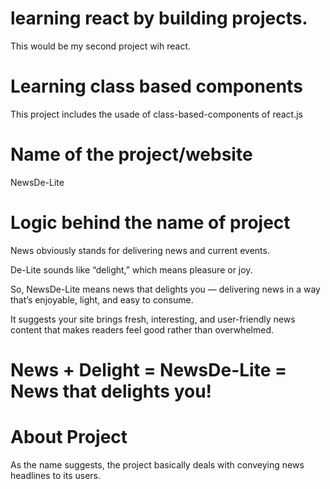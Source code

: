 # learning react by building projects.
This would be my second project wih react.

# Learning class based components
This project includes the usade of class-based-components of react.js

# Name of the project/website
NewsDe-Lite

# Logic behind the name of project
News obviously stands for delivering news and current events.

De-Lite sounds like “delight,” which means pleasure or joy.

So, NewsDe-Lite means news that delights you — delivering news in a way that’s enjoyable, light, and easy to consume.

It suggests your site brings fresh, interesting, and user-friendly news content that makes readers feel good rather than overwhelmed.

# News + Delight = NewsDe-Lite = News that delights you!

# About Project
As the name suggests, the project basically deals with conveying news headlines to its users.


